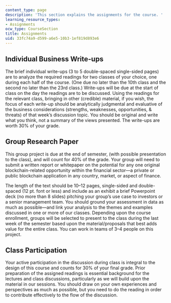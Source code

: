 ```yaml
---
content_type: page
description: 'This section explains the assignments for the course. '
learning_resource_types:
- Assignments
ocw_type: CourseSection
title: Assignments
uid: 33fc74a9-d599-a6e5-10b3-1ef819d893e6
---
```


Individual Business Write-ups
-----------------------------

The brief individual write-ups (3 to 5 double-spaced single-sided pages) are to analyze the required readings for two classes of your choice, one during each half of the course. (One due no later than the 10th class and the second no later than the 23rd class.) Write-ups will be due at the start of class on the day the readings are to be discussed. Using the readings for the relevant class, bringing in other (credible) material, if you wish, the focus of each write-up should be analytically judgmental and evaluative of the business considerations (strengths, weaknesses, opportunities, & threats) of that week’s discussion topic. You should be original and write what you think, not a summary of the views presented. The write-ups are worth 30% of your grade. 

Group Research Paper
--------------------

This group project is due at the end of semester, (with possible presentation to the class), and will count for 40% of the grade. Your group will need to submit a written report or whitepaper on the potential for any one original blockchain-related opportunity within the financial sector—a private or public blockchain application in any country, market, or aspect of finance.

The length of the text should be 10–12 pages, single-sided and double-spaced (12 pt. font or less) and include as an exhibit a brief Powerpoint deck (no more than 8 slides) pitching your group’s use case to investors or a senior management team. You should ground your assessment in data as much as possible—and link your analysis to the themes and examples discussed in one or more of our classes. Depending upon the course enrollment, groups will be selected to present to the class during the last week of the semester based upon the material/proposals that best adds value for the entire class. You can work in teams of 3–4 people on this project.

Class Participation
-------------------

Your active participation in the discussion during class is integral to the design of this course and counts for 30% of your final grade. Prior preparation of the assigned readings is essential background for the lectures and class discussions, particularly as we will build upon the material in our sessions. You should draw on your own experiences and perspectives as much as possible, but you need to do the reading in order to contribute effectively to the flow of the discussion.